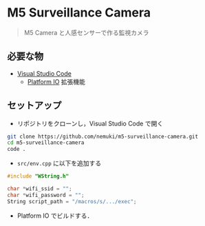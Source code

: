 # M5 Surveillance Camera

> M5 Camera と人感センサーで作る監視カメラ

## 必要な物

- [Visual Studio Code](https://azure.microsoft.com/ja-jp/products/visual-studio-code/)
  - [Platform IO](https://marketplace.visualstudio.com/items?itemName=platformio.platformio-ide) 拡張機能

## セットアップ

- リポジトリをクローンし，Visual Studio Code で開く

```sh
git clone https://github.com/nemuki/m5-surveillance-camera.git
cd m5-surveillance-camera
code .
```

- `src/env.cpp` に以下を追加する

```cpp
#include "WString.h"

char *wifi_ssid = "";
char *wifi_password = "";
String script_path = "/macros/s/.../exec";
```

- Platform IO でビルドする．
